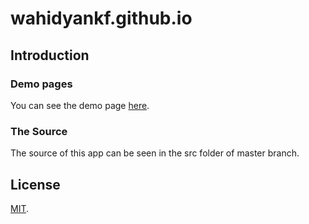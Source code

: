 # wahidyankf.github.io

## Introduction

### Demo pages

You can see the demo page [here](https://wahidyankf.github.io).

### The Source

The source of this app can be seen in the src folder of master branch. 

## License

[MIT](https://en.wikipedia.org/wiki/MIT_License).